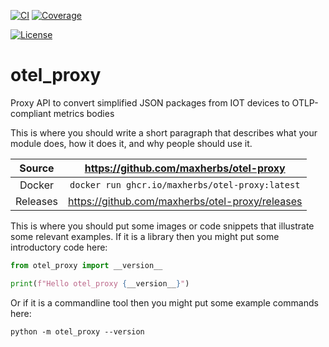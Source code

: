 [![CI](https://github.com/maxherbs/otel-proxy/actions/workflows/ci.yml/badge.svg)](https://github.com/maxherbs/otel-proxy/actions/workflows/ci.yml)
[![Coverage](https://codecov.io/gh/maxherbs/otel-proxy/branch/main/graph/badge.svg)](https://codecov.io/gh/maxherbs/otel-proxy)

[![License](https://img.shields.io/badge/License-Apache%202.0-blue.svg)](https://www.apache.org/licenses/LICENSE-2.0)

# otel_proxy

Proxy API to convert simplified JSON packages from IOT devices to OTLP-compliant metrics bodies 

This is where you should write a short paragraph that describes what your module does,
how it does it, and why people should use it.

Source          | <https://github.com/maxherbs/otel-proxy>
:---:           | :---:
Docker          | `docker run ghcr.io/maxherbs/otel-proxy:latest`
Releases        | <https://github.com/maxherbs/otel-proxy/releases>

This is where you should put some images or code snippets that illustrate
some relevant examples. If it is a library then you might put some
introductory code here:

```python
from otel_proxy import __version__

print(f"Hello otel_proxy {__version__}")
```

Or if it is a commandline tool then you might put some example commands here:

```
python -m otel_proxy --version
```
